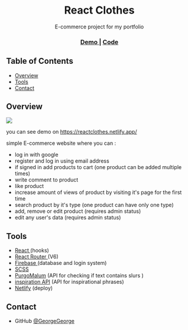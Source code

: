 <h1 align="center">React Clothes</h1>

<div align="center">
    E-commerce project for my portfolio
</div>

<div align="center">
  <h3>
    <a href="https://reactclothes.netlify.app/">
      Demo
    </a>
    <span> | </span>
    <a href="https://github.com/GeorgeGeorge/ReactClothes">
      Code
    </a>
  </h3>
</div>

## Table of Contents

-   [Overview](#overview)
-   [Tools](#tools)
-   [Contact](#contact)

## Overview

<a align="center" href="https://reactclothes.netlify.app/">
    <img src="https://screenshot-proxy.netlify.app/f_avif,w_336/https://d33wubrfki0l68.cloudfront.net/62efbb2d657d69175957acac/screenshot_2022-08-07-13-17-21-0000.png">
</a>

you can see demo on https://reactclothes.netlify.app/

simple E-commerce website where you can :

-   log in with google
-   register and log in using email address
-   if signed in add products to cart (one product can be added multiple times)
-   write comment to product
-   like product
-   increase amount of views of product by visiting it's page for the first time
-   search product by it's type (one product can have only one type)
-   add, remove or edit product (requires admin status)
-   edit any user's data (requires admin status)

## Tools

-   <a href="https://reactjs.org/"> React </a> (hooks)
-   <a href="https://reactrouter.com/docs/en/v6/getting-started"> React Router </a> (V6)
-   <a href="https://firebase.google.com/docs/firestore"> Firebase </a> (database and login system)
-   <a href="https://sass-lang.com/"> SCSS </a>
-   <a href="https://www.purgomalum.com/">PurgoMalum</a> (API for checking if text contains slurs )
-   <a href="https://api.goprogram.ai/inspiration/docs/">inspiration API</a> (API for inspirational phrases)
-   <a href="https://www.netlify.com/">Netlify</a> (deploy)

## Contact

-   GitHub [@GeorgeGeorge](https://github.com/GeorgeGeorge)
